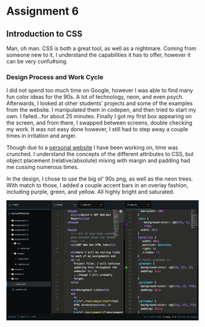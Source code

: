 # Assignment 6
## Introduction to CSS

Man, oh man. CSS is both a great tool, as well as a nightmare. 
Coming from someone new to it, I understand the capabilities it has to offer, however it can be very confu#sing. 

### Design Process and Work Cycle
I did not spend too much time on Google, however I was able to find many fun color ideas for the 90s. A lot of technology, neon, and even psych. Afterwards, I looked at other students' projects and some of the examples from the website. I manipulated them in codepen, and then tried to start my own. I failed...for about 25 minutes. Finally I got my first box appearing on the screen, and from there, I swapped between screens, double checking my work. It was not easy done however, I still had to step away a couple times in irritation and anger. 

Though due to a [personal website](https://www.quintinbruderer.github.io/PortfolioWebsite) I have been working on, time was crunched. I understand the concepts of the different attributes to CSS, but object placement (relative/absolute) mixing with margin and padding had me cussing numerous times. 

In the design, I chose to use the big ol' 90s png, as well as the neon trees. With match to those, I added a couple accent bars in an overlay fashion, including purple, green, and yellow. All highly bright and saturated. 

![screenshotA6](./images/screenshot.png)

